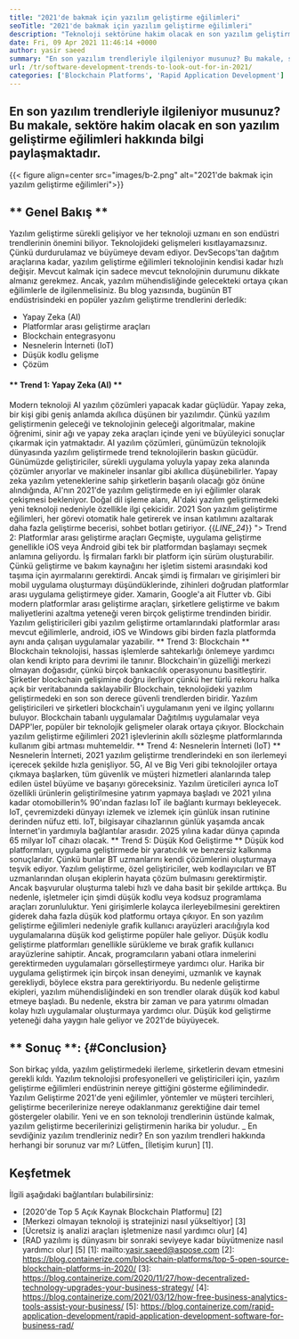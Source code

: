 ```yaml
---
title: "2021'de bakmak için yazılım geliştirme eğilimleri" 
seoTitle: "2021'de bakmak için yazılım geliştirme eğilimleri" 
description: "Teknoloji sektörüne hakim olacak en son yazılım geliştirme trendleri arasında blockchain, yapay zeka, kodsuz ve daha yeni trendler yer alıyor." 
date: Fri, 09 Apr 2021 11:46:14 +0000
author: yasir saeed
summary: "En son yazılım trendleriyle ilgileniyor musunuz? Bu makale, sektöre hakim olacak en son yazılım geliştirme eğilimleri hakkında bilgi paylaşmaktadır." 
url: /tr/software-development-trends-to-look-out-for-in-2021/
categories: ['Blockchain Platforms', 'Rapid Application Development']
---
```


## En son yazılım trendleriyle ilgileniyor musunuz? Bu makale, sektöre hakim olacak en son yazılım geliştirme eğilimleri hakkında bilgi paylaşmaktadır.

{{< figure align=center src="images/b-2.png" alt="2021'de bakmak için yazılım geliştirme eğilimleri">}}


## ** Genel Bakış **
Yazılım geliştirme sürekli gelişiyor ve her teknoloji uzmanı en son endüstri trendlerinin önemini biliyor. Teknolojideki gelişmeleri kısıtlayamazsınız. Çünkü durdurulamaz ve büyümeye devam ediyor. DevSecops'tan dağıtım araçlarına kadar, yazılım geliştirme eğilimleri teknolojinin kendisi kadar hızlı değişir.
Mevcut kalmak için sadece mevcut teknolojinin durumunu dikkate almanız gerekmez. Ancak, yazılım mühendisliğinde gelecekteki ortaya çıkan eğilimlerle de ilgilenmelisiniz. Bu blog yazısında, bugünün BT endüstrisindeki en popüler yazılım geliştirme trendlerini derledik:
  * Yapay Zeka (AI)
  * Platformlar arası geliştirme araçları
  * Blockchain entegrasyonu
  * Nesnelerin İnterneti (IoT)
  * Düşük kodlu gelişme
  * Çözüm

#### ** Trend 1: Yapay Zeka (AI) **
Modern teknoloji AI yazılım çözümleri yapacak kadar güçlüdür. Yapay zeka, bir kişi gibi geniş anlamda akıllıca düşünen bir yazılımdır. Çünkü yazılım geliştirmenin geleceği ve teknolojinin geleceği algoritmalar, makine öğrenimi, sinir ağı ve yapay zeka araçları içinde yeni ve büyüleyici sonuçlar çıkarmak için yatmaktadır. AI yazılım çözümleri, günümüzün teknolojik dünyasında yazılım geliştirmede trend teknolojilerin baskın gücüdür.
Günümüzde geliştiriciler, sürekli uygulama yoluyla yapay zeka alanında çözümler arıyorlar ve makineler insanlar gibi akıllıca düşünebilirler. Yapay zeka yazılım yeteneklerine sahip şirketlerin başarılı olacağı göz önüne alındığında, AI'nın 2021'de yazılım geliştirmede en iyi eğilimler olarak çekişmesi bekleniyor. Doğal dil işleme alanı, AI'daki yazılım geliştirmedeki yeni teknoloji nedeniyle özellikle ilgi çekicidir. 2021 Son yazılım geliştirme eğilimleri, her görevi otomatik hale getirerek ve insan katılımını azaltarak daha fazla geliştirme becerisi, sohbet botları getiriyor.
{{_LINE_24_}}
"> Trend 2: Platformlar arası geliştirme araçları
Geçmişte, uygulama geliştirme genellikle iOS veya Android gibi tek bir platformdan başlamayı seçmek anlamına geliyordu. İş firmaları farklı bir platform için sürüm oluşturabilir. Çünkü geliştirme ve bakım kaynağını her işletim sistemi arasındaki kod taşıma için ayırmalarını gerektirdi. Ancak şimdi iş firmaları ve girişimleri bir mobil uygulama oluşturmayı düşündüklerinde, zihinleri doğrudan platformlar arası uygulama geliştirmeye gider.
Xamarin, Google'a ait Flutter vb. Gibi modern platformlar arası geliştirme araçları, şirketlere geliştirme ve bakım maliyetlerini azaltma yeteneği veren birçok geliştirme trendinden biridir. Yazılım geliştiricileri gibi yazılım geliştirme ortamlarındaki platformlar arası mevcut eğilimlerle, android, iOS ve Windows gibi birden fazla platformda aynı anda çalışan uygulamalar yazabilir.
** Trend 3: Blockchain **
Blockchain teknolojisi, hassas işlemlerde sahtekarlığı önlemeye yardımcı olan kendi kripto para devrimi ile tanınır. Blockchain'in güzelliği merkezi olmayan doğasıdır, çünkü birçok bankacılık operasyonunu basitleştirir. Şirketler blockchain gelişimine doğru ilerliyor çünkü her türlü rekoru halka açık bir veritabanında saklayabilir
Blockchain, teknolojideki yazılım geliştirmedeki en son son derece güvenli trendlerden biridir. Yazılım geliştiricileri ve şirketleri blockchain'i uygulamanın yeni ve ilginç yollarını buluyor. Blockchain tabanlı uygulamalar Dağıtılmış uygulamalar veya DAPP'ler, popüler bir teknolojik gelişmeler olarak ortaya çıkıyor. Blockchain yazılım geliştirme eğilimleri 2021 işlevlerinin akıllı sözleşme platformlarında kullanım gibi artması muhtemeldir.
** Trend 4: Nesnelerin İnterneti (IoT) **
Nesnelerin İnterneti, 2021 yazılım geliştirme trendlerindeki en son ilerlemeyi içerecek şekilde hızla genişliyor. 5G, AI ve Big Veri gibi teknolojiler ortaya çıkmaya başlarken, tüm güvenlik ve müşteri hizmetleri alanlarında talep edilen üstel büyüme ve başarıyı göreceksiniz. Yazılım üreticileri ayrıca IoT özellikli ürünlerin geliştirilmesine yatırım yapmaya başladı ve 2021 yılına kadar otomobillerin% 90'ından fazlası IoT ile bağlantı kurmayı bekleyecek.
IoT, çevremizdeki dünyayı izlemek ve izlemek için günlük insan rutinine derinden nüfuz etti. IoT, bilgisayar cihazlarının günlük yaşamda ancak İnternet'in yardımıyla bağlantılar arasıdır. 2025 yılına kadar dünya çapında 65 milyar IoT cihazı olacak.
** Trend 5: Düşük Kod Geliştirme **
Düşük kod platformları, uygulama geliştirmede bir yaratıcılık ve benzersiz kalkınma sonuçlarıdır. Çünkü bunlar BT uzmanlarını kendi çözümlerini oluşturmaya teşvik ediyor. Yazılım geliştirme, özel geliştiriciler, web kodlayıcıları ve BT uzmanlarından oluşan ekiplerin hayata çözüm bulmasını gerektirmiştir. Ancak başvurular oluşturma talebi hızlı ve daha basit bir şekilde arttıkça. Bu nedenle, işletmeler için şimdi düşük kodlu veya kodsuz programlama araçları zorunluluktur. Yeni girişimlerle kolayca ilerleyebilmesini gerektiren giderek daha fazla düşük kod platformu ortaya çıkıyor.
En son yazılım geliştirme eğilimleri nedeniyle grafik kullanıcı arayüzleri aracılığıyla kod uygulamalarına düşük kod geliştirme popüler hale geliyor. Düşük kodlu geliştirme platformları genellikle sürükleme ve bırak grafik kullanıcı arayüzlerine sahiptir. Ancak, programcıların yabani otlara inmelerini gerektirmeden uygulamaları görselleştirmeye yardımcı olur. Harika bir uygulama geliştirmek için birçok insan deneyimi, uzmanlık ve kaynak gerekliydi, böylece ekstra para gerektiriyordu. Bu nedenle geliştirme ekipleri, yazılım mühendisliğindeki en son trendler olarak düşük kod kabul etmeye başladı. Bu nedenle, ekstra bir zaman ve para yatırımı olmadan kolay hızlı uygulamalar oluşturmaya yardımcı olur. Düşük kod geliştirme yeteneği daha yaygın hale geliyor ve 2021'de büyüyecek.

## ** Sonuç **: {#Conclusion}
Son birkaç yılda, yazılım geliştirmedeki ilerleme, şirketlerin devam etmesini gerekli kıldı. Yazılım teknolojisi profesyonelleri ve geliştiricileri için, yazılım geliştirme eğilimleri endüstrinin nereye gittiğini gösterme eğilimindedir. Yazılım Geliştirme 2021'de yeni eğilimler, yöntemler ve müşteri tercihleri, geliştirme becerilerinize nereye odaklanmanız gerektiğine dair temel göstergeler olabilir. Yeni ve en son teknoloji trendlerinin üstünde kalmak, yazılım geliştirme becerilerinizi geliştirmenin harika bir yoludur.
_ En sevdiğiniz yazılım trendleriniz nedir? En son yazılım trendleri hakkında herhangi bir sorunuz var mı? Lütfen_ [İletişim kurun] [1].

## Keşfetmek
İlgili aşağıdaki bağlantıları bulabilirsiniz:
  * [2020'de Top 5 Açık Kaynak Blockchain Platformu] [2]
  * [Merkezi olmayan teknoloji iş stratejinizi nasıl yükseltiyor] [3]
  * [Ücretsiz iş analizi araçları işletmenize nasıl yardımcı olur] [4]
  * [RAD yazılımı iş dünyasını bir sonraki seviyeye kadar büyütmenize nasıl yardımcı olur] [5]
[1]: mailto:yasir.saeed@aspose.com
[2]: https://blog.containerize.com/blockchain-platforms/top-5-open-source-blockchain-platforms-in-2020/
[3]: https://blog.containerize.com/2020/11/27/how-decentralized-technology-upgrades-your-business-strategy/
[4]: https://blog.containerize.com/2021/03/12/how-free-business-analytics-tools-assist-your-business/
[5]: https://blog.containerize.com/rapid-application-development/rapid-application-development-software-for-business-rad/
